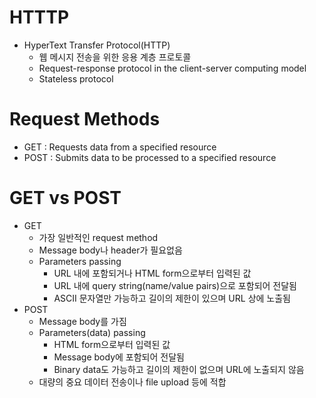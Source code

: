 # HTTTP
- HyperText Transfer Protocol(HTTP)  
  - 웹 메시지 전송을 위한 응용 계층 프로토콜  
  - Request-response protocol in the client-server computing model  
  - Stateless protocol  
  
# Request Methods
- GET : Requests data from a specified resource
- POST : Submits data to be processed to a specified resource
  
# GET vs POST
- GET
  - 가장 일반적인 request method
  - Message body나 header가 필요없음
  - Parameters passing
    - URL 내에 포함되거나 HTML form으로부터 입력된 값
    - URL 내에 query string(name/value pairs)으로 포함되어 전달됨
    - ASCII 문자열만 가능하고 길이의 제한이 있으며 URL 상에 노출됨
- POST
  - Message body를 가짐
  - Parameters(data) passing
    - HTML form으로부터 입력된 값
    - Message body에 포함되어 전달됨
    - Binary data도 가능하고 길이의 제한이 없으며 URL에 노출되지 않음
  - 대량의 중요 데이터 전송이나 file upload 등에 적합
